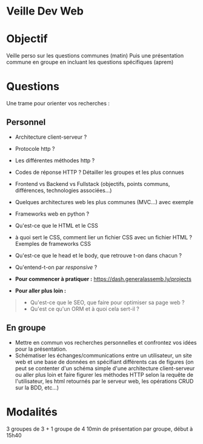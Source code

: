 # Veille Dev Web

# Objectif
Veille perso sur les questions communes (matin)
Puis une présentation commune en groupe en incluant les questions spécifiques (aprem)

# Questions
Une trame pour orienter vos recherches :

## Personnel
- Architecture client-serveur ?
- Protocole http ?
- Les différentes méthodes http ? 
- Codes de réponse HTTP ? Détailler les groupes et les plus connues
- Frontend vs Backend vs Fullstack (objectifs, points communs, différences, technologies associées...)
- Quelques architectures web les plus communes (MVC...) avec exemple
- Frameworks web en python ?
- Qu'est-ce que le HTML et le CSS
- à quoi sert le CSS, comment lier un fichier CSS avec un fichier HTML ? Exemples de frameworks CSS
- Qu'est-ce que le head et le body, que retrouve t-on dans chacun ?
- Qu'entend-t-on par *responsive* ?
- **Pour commencer à pratiquer :** https://dash.generalassemb.ly/projects

- **Pour aller plus loin :**
>- Qu'est-ce que le SEO, que faire pour optimiser sa page web ?
>- Qu'est ce qu'un ORM et à quoi cela sert-il ?

## En groupe
- Mettre en commun vos recherches personnelles et confrontez vos idées pour la présentation.
- Schématiser les échanges/communications entre un utilisateur, un site web et une base de données en spécifiant différents cas de figures (on peut se contenter d'un schéma simple d'une architecture client-serveur ou aller plus loin et faire figurer les méthodes HTTP selon la requête de l'utilisateur, les html retournés par le serveur web, les opérations CRUD sur la BDD, etc...)

# Modalités
3 groupes de 3 + 1 groupe de 4
10min de présentation par groupe, début à 15h40
